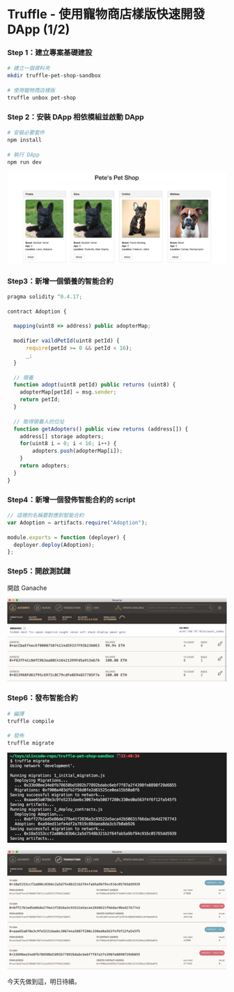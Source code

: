 # Truffle - 使用寵物商店樣版快速開發 DApp (1/2)

### Step 1：建立專案基礎建設

```sh
# 建立一個資料夾
mkdir truffle-pet-shop-sandbox

# 使用寵物商店樣版
truffle unbox pet-shop
```

### Step 2：安裝 DApp 相依模組並啟動 DApp

```sh
# 安裝必要套件
npm install

# 執行 DApp
npm run dev
```

![](assets/truffle/pet_store_dapp.png)


### Step3：新增一個領養的智能合約

```js
pragma solidity ^0.4.17;

contract Adoption {

  mapping(uint8 => address) public adopterMap;
  
  modifier vaildPetId(uint8 petId) {
      require(petId >= 0 && petId < 16);
      _;
  }
  
  // 領養
  function adopt(uint8 petId) public returns (uint8) {
    adopterMap[petId] = msg.sender;
    return petId;
  }

  // 取得領養人的位址
  function getAdopters() public view returns (address[]) {
    address[] storage adopters;
    for(uint8 i = 0; i < 16; i++) {
        adopters.push(adopterMap[i]);
    }
    return adopters;
  }
}
```

### Step4：新增一個發佈智能合約的 script

```js
// 這裡的名稱要對應到智能合約
var Adoption = artifacts.require("Adoption");

module.exports = function (deployer) {
  deployer.deploy(Adoption);
};
```

### Step5：開啟測試鏈

開啟 Ganache

![](assets/truffle/ganache_accounts.png)

### Step6：發布智能合約

```sh
# 編譯
truffle compile

# 發佈
truffle migrate
```

![](assets/truffle/pet_store_migrate.png)

![](assets/truffle/ganache_transactions.png)

今天先做到這，明日待續。